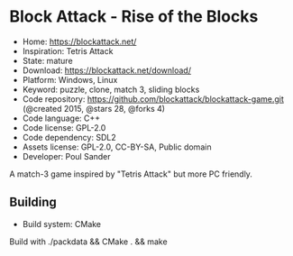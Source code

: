 # Block Attack - Rise of the Blocks

- Home: https://blockattack.net/
- Inspiration: Tetris Attack
- State: mature
- Download: https://blockattack.net/download/
- Platform: Windows, Linux
- Keyword: puzzle, clone, match 3, sliding blocks
- Code repository: https://github.com/blockattack/blockattack-game.git (@created 2015, @stars 28, @forks 4)
- Code language: C++
- Code license: GPL-2.0
- Code dependency: SDL2
- Assets license: GPL-2.0, CC-BY-SA, Public domain
- Developer: Poul Sander

A match-3 game inspired by "Tetris Attack" but more PC friendly.

## Building

- Build system: CMake

Build with ./packdata && CMake . && make
